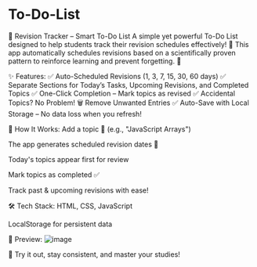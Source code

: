 # To-Do-List
📅 Revision Tracker – Smart To-Do List
A simple yet powerful To-Do List designed to help students track their revision schedules effectively! 🎯 This app automatically schedules revisions based on a scientifically proven pattern to reinforce learning and prevent forgetting. 🚀

✨ Features:
✅ Auto-Scheduled Revisions (1, 3, 7, 15, 30, 60 days)
✅ Separate Sections for Today’s Tasks, Upcoming Revisions, and Completed Topics
✅ One-Click Completion – Mark topics as revised
✅ Accidental Topics? No Problem! 🗑️ Remove Unwanted Entries
✅ Auto-Save with Local Storage – No data loss when you refresh!

🎯 How It Works:
Add a topic 📌 (e.g., "JavaScript Arrays")

The app generates scheduled revision dates 📆

Today's topics appear first for review

Mark topics as completed ✅

Track past & upcoming revisions with ease!

🛠️ Tech Stack:
HTML, CSS, JavaScript

LocalStorage for persistent data

📸 Preview:
![image](https://github.com/user-attachments/assets/18b909d4-8f12-44e8-aed0-dc57243d8e54)


🚀 Try it out, stay consistent, and master your studies!
